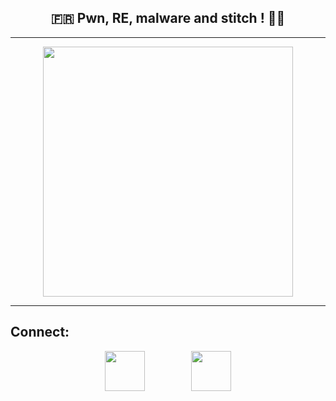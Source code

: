 <!--<div align="center"><img width="500px" src="hellow.gif"/>
https://miro.medium.com/max/2400/1*OohqW5DGh9CQS4hLY5FXzA.png 
https://hackernoon.com/images/f2px36fy.gif
https://camo.githubusercontent.com/2309797487e5e969659a3b545c96151807b04120a9cc2985f632ec94ba00c9f3/68747470733a2f2f6d656469612e67697068792e636f6d2f6d656469612f53576f536b4e36447854737a71494b4571762f67697068792e676966
</div>-->

## <div align="center" width="200">🇫🇷 Pwn, RE, malware and stitch ! 🕵️‍♂️</div>
 <!--
<div align="center">  
<img style="margin: 10px" src="https://profilinator.rishav.dev/skills-assets/css3-original-wordmark.svg" alt="CSS3" height="45/>  
<img style="margin: 10px" src="https://profilinator.rishav.dev/skills-assets/html5-original-wordmark.svg" alt="HTML5" height="45" />  
<img style="margin: 10px" src="https://profilinator.rishav.dev/skills-assets/cplusplus-original.svg" alt="C++" height="45" />  
<img style="margin: 10px" src="https://profilinator.rishav.dev/skills-assets/c-original.svg" alt="C" height="45" />  
<img style="margin: 10px" src="https://profilinator.rishav.dev/skills-assets/docker-original-wordmark.svg" alt="Docker" height="45" />  
<img style="margin: 10px" src="https://profilinator.rishav.dev/skills-assets/php-original.svg" alt="PHP" height="45" />  
<img style="margin: 10px" src="https://profilinator.rishav.dev/skills-assets/mysql-original-wordmark.svg" alt="MySQL" height="45" />  
<img style="margin: 10px" src="https://profilinator.rishav.dev/skills-assets/nginx-original.svg" alt="Nginx" height="45" />  
<img style="margin: 10px" src="https://profilinator.rishav.dev/skills-assets/gnu_bash-icon.svg" alt="Bash" height="45" />  
<img style="margin: 10px" src="https://profilinator.rishav.dev/skills-assets/raspberrypi.png" alt="Raspberry Pi" height="45" />  
<img style="margin: 10px" src="https://profilinator.rishav.dev/skills-assets/xampp.png" alt="XAMPP" height="45" />  
<img style="margin: 10px" src="https://profilinator.rishav.dev/skills-assets/linux-original.svg" alt="Linux" height="45" />  
<img style="margin: 10px" src="https://profilinator.rishav.dev/skills-assets/jenkins-icon.svg" alt="Jenkins" height="45" />  
<img style="margin: 10px" src="https://profilinator.rishav.dev/skills-assets/git-scm-icon.svg" alt="Git" height="45" />  
<img style="margin: 10px" src="https://profilinator.rishav.dev/skills-assets/nodejs-original-wordmark.svg" alt="Node.js" height="45" />  
<img style="margin: 10px" src="https://profilinator.rishav.dev/skills-assets/javascript-original.svg" alt="JavaScript" height="45" />  
<img style="margin: 10px" src="https://profilinator.rishav.dev/skills-assets/python-original.svg" alt="Python" height="45" />  
<img style="margin: 10px" src="https://profilinator.rishav.dev/skills-assets/express-original-wordmark.svg" alt="Express.js" height="45" />  
<img style="margin: 10px" src="https://profilinator.rishav.dev/skills-assets/latex.png" alt="Latex" height="45" />  
<img style="margin: 10px" src="https://profilinator.rishav.dev/skills-assets/csharp-original.svg" alt="C#" height="45" />  
<img style="margin: 10px" src="https://profilinator.rishav.dev/skills-assets/arduino.png" alt="Arduino" height="45" />  
<img style="margin: 10px" src="https://profilinator.rishav.dev/skills-assets/java-original-wordmark.svg" alt="Java" height="45" />  
<img style="margin: 10px" src="https://profilinator.rishav.dev/skills-assets/haskell.png" alt="Haskell" height="45" />  
</div>  
-->
--------
<div align="center">
  <img width="400px" src="https://github-readme-stats.vercel.app/api/?username=DreydenGys&show_icons=true&title_color=fff&icon_color=79ff97&text_color=9f9f9f&bg_color=151515"/>
 </div>

--------
## Connect:

<div align="center">
  <!--<a href="discord.com" align="center" valign="center" height="64px"><img width="64px" height="64px" src="https://cdn.icon-icons.com/icons2/1476/PNG/512/discord_101785.png"/></a>
  &nbsp;&nbsp;&nbsp;&nbsp;&nbsp;
  &nbsp;&nbsp;&nbsp;&nbsp;&nbsp;
  &nbsp;&nbsp;&nbsp;&nbsp;&nbsp;-->
  <a href="mailto:deliessche.maxime@gmail.com"><img width="64px" height="64px" src="https://cdn.icon-icons.com/icons2/652/PNG/512/gmail_icon-icons.com_59877.png"/></a>
  &nbsp;&nbsp;&nbsp;&nbsp;&nbsp;
  &nbsp;&nbsp;&nbsp;&nbsp;&nbsp;
  &nbsp;&nbsp;&nbsp;&nbsp;&nbsp;
  <a href="https://www.linkedin.com/in/maxime-deliessche-92780a1a0/"><img width="64px" height="64px" src="http://www.master221.fr/wp-content/uploads/2019/11/linkedin-icon.png"/></a>
</div>
<!--
https://hshrzd.wordpress.com/how-to-start/

https://malwareunicorn.org/workshops/re101#2
